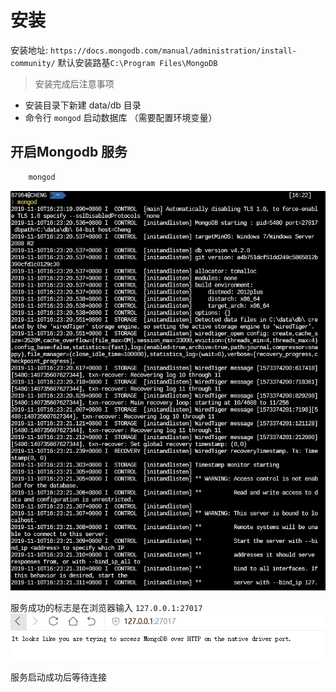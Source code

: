 <!--
 * @Author: shingli
 * @Date: 2019-11-07 22:45:09
 * @LastEditTime: 2019-11-17 14:28:13
 * @LastEditors: Please set LastEditors
 * @Description: In User Settings Edit
 * @FilePath: \vuepress\docs\mogodb\install\install.md
 -->

# 安装

安装地址: `https://docs.mongodb.com/manual/administration/install-community/`
默认安装路基`C:\Program Files\MongoDB`

> 安装完成后注意事项

+ 安装目录下新建 data/db 目录
+ 命令行  `mongod` 启动数据库 （需要配置环境变量）

## 开启Mongodb 服务

```js
    mongod
```

![命令行图片](./assets/1.png)

服务成功的标志是在浏览器输入 `127.0.0.1:27017`
![成功的标志](./assets/success.png)

服务启动成功后等待连接
